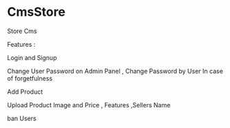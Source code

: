 # CmsStore
Store Cms

Features :

Login and Signup

Change User Password on Admin Panel , Change Password by User In case of forgetfulness

Add Product 

Upload Product Image and Price , Features ,Sellers Name

ban Users 



  
